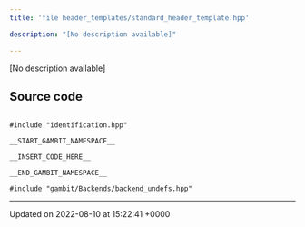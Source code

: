 ```yaml
---
title: 'file header_templates/standard_header_template.hpp'

description: "[No description available]"

---
```







[No description available]




## Source code

```

#include "identification.hpp"

__START_GAMBIT_NAMESPACE__

__INSERT_CODE_HERE__

__END_GAMBIT_NAMESPACE__

#include "gambit/Backends/backend_undefs.hpp"
```


-------------------------------

Updated on 2022-08-10 at 15:22:41 +0000
